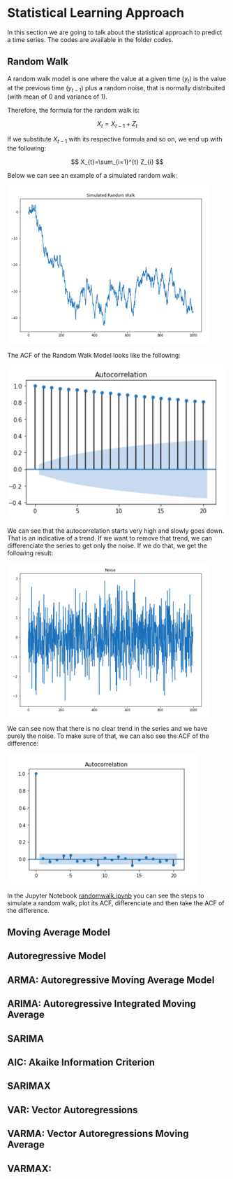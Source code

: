 # Statistical Learning Approach

In this section we are going to talk about the statistical approach to predict a time series. The codes are available in the folder codes.

## Random Walk

A random walk model is one where the value at a given time $(y_t)$ is the value at the previous time $(y_{t-1})$ plus a random noise, that is normally distribuited (with mean of 0 and variance of 1). 

Therefore, the formula for the random walk is:

$$ X_{t} = X_{t-1} + Z_{t} $$

If we substitute $X_{t-1}$ with its respective formula and so on, we end up with the following:

$$ X_{t}=\sum_{i=1}^{t} Z_{i} $$

Below we can see an example of a simulated random walk:

![Random Walk](../images/randomwalk.png)

The ACF of the Random Walk Model looks like the following:

![ACF Random Walk](../images/ACFRandomWalk.png)

We can see that the autocorrelation starts very high and slowly goes down. That is an indicative of a trend. If we want to remove that trend, we can differenciate the series to get only the noise. If we do that, we get the following result:

![Random Walk Noise](../images/randomwalknoise.png)

We can see now that there is no clear trend in the series and we have purely the noise. To make sure of that, we can also see the ACF of the difference:

![Noise ACF](../images/ACFnoise.png)

In the Jupyter Notebook [randomwalk.ipynb](./codes/randomwalk.ipynb) you can see the steps to simulate a random walk, plot its ACF, differenciate and then take the ACF of the difference.

## Moving Average Model 

## Autoregressive Model

## ARMA: Autoregressive Moving Average Model

## ARIMA: Autoregressive Integrated Moving Average

## SARIMA

## AIC: Akaike Information Criterion

## SARIMAX

## VAR: Vector Autoregressions

## VARMA: Vector Autoregressions Moving Average

## VARMAX: 